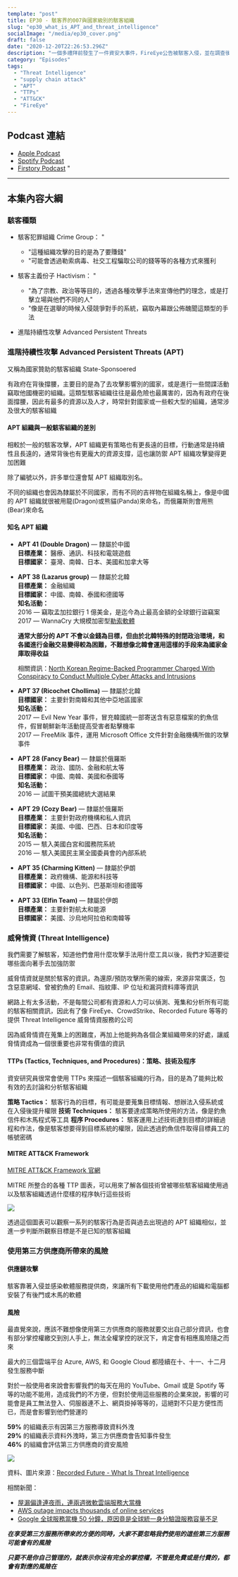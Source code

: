 ```yaml
---
template: "post"
title: EP30 - 駭客界的007與國家級別的駭客組織
slug: "ep30_what_is_APT_and_threat_intelligence"
socialImage: "/media/ep30_cover.png"
draft: false
date: "2020-12-20T22:26:53.296Z"
description: "一個多禮拜前發生了一件資安大事件，FireEye公告被駭客入侵，並在調查後指出他們所使用的一款由Solarwinds推出的IT工具有資安問題，我們想藉由這次的機會談談駭客組織、APT、威脅情資以及第三方產品的風險"
category: "Episodes"
tags:
  - "Threat Intelligence"
  - "supply chain attack"
  - "APT"
  - "TTPs"
  - "ATT&CK"
  - "FireEye"
---
```


## Podcast 連結

- [Apple Podcast](https://podcasts.apple.com/tw/podcast/%E8%B3%87%E5%AE%89%E8%A7%A3%E5%A3%93%E7%B8%AE/id1513276667#episodeGuid=ckixq00sjptwj0888rths6bf7)
- [Spotify Podcast](https://open.spotify.com/episode/0tQ9tNDqyJD0pZF9YU4ar0?si=VDCyPWvSS-6ogmKBJVaHRQ)
- [Firstory Podcast](https://open.firstory.me/story/ckixq00sjptwj0888rths6bf7)
"
---

## 本集內容大綱

### 駭客種類

- 駭客犯罪組織 Crime Group：
"
  - "這種組織攻擊的目的是為了要賺錢"
  - "可能會透過勒索病毒、社交工程騙取公司的錢等等的各種方式來獲利

- 駭客主義份子 Hactivism：
"
  - "為了宗教、政治等等目的，透過各種攻擊手法來宣傳他們的理念，或是打擊立場與他們不同的人"
  - "像是在選舉的時候入侵競爭對手的系統，竊取內幕跟公佈醜聞這類型的手法

- 進階持續性攻擊 Advanced Persistent Threats

### 進階持續性攻擊 Advanced Persistent Threats (APT)

又稱為國家贊助的駭客組織 State-Sponsoered

有政府在背後撐腰，主要目的是為了去攻擊影響別的國家，或是進行一些間諜活動竊取他國機密的組織。這類型駭客組織往往是最危險也最厲害的，因為有政府在後面撐腰，因此有最多的資源以及人才，時常針對國家或一些較大型的組織，通常涉及很大的駭客組織

#### APT 組織與一般駭客組織的差別

相較於一般的駭客攻擊，APT 組織更有策略也有更長遠的目標，行動通常是持續性且長遠的，通常背後也有更龐大的資源支撐，這也讓防禦 APT 組織攻擊變得更加困難

除了編號以外，許多單位還會幫 APT 組織取別名。

不同的組織也會因為隸屬於不同國家，而有不同的吉祥物在組織名稱上，像是中國的 APT 組織就很被用龍(Dragon)或熊貓(Panda)來命名，而俄羅斯則會用熊(Bear)來命名

#### 知名 APT 組織

- **APT 41 (Double Dragon)** — 隸屬於中國\
  **目標產業：** 醫療、通訊、科技和電競遊戲\
  **目標國家：** 臺灣、南韓、日本、美國和加拿大等
- **APT 38 (Lazarus group)** — 隸屬於北韓\
  **目標產業：** 金融組織\
  **目標國家：** 中國、南韓、泰國和德國等\
  **知名活動：** \
  2016 — 竊取孟加拉銀行 1 億美金，是迄今為止最高金額的全球銀行盜竊案\
  2017 — WannaCry 大規模加密型[勒索軟體](/posts/ep25_types_of_malwares#勒索病毒-ransomware)

  **通常大部分的 APT 不會以金錢為目標，但由於北韓特殊的封閉政治環境，和各國進行金融交易變得較為困難，不難想像北韓會運用這樣的手段來為國家金庫取得收益**

  相關資訊：[North Korean Regime-Backed Programmer Charged With Conspiracy to Conduct Multiple Cyber Attacks and Intrusions](https://www.justice.gov/opa/pr/north-korean-regime-backed-programmer-charged-conspiracy-conduct-multiple-cyber-attacks-and)

- **APT 37 (Ricochet Chollima)** — 隸屬於北韓\
  **目標國家：** 主要針對南韓和其他中亞地區國家\
  **知名活動：** \
  2017 — Evil New Year 事件，冒充韓國統一部寄送含有惡意檔案的釣魚信件，假冒朝鮮新年活動提高受害者點擊機率\
  2017 — FreeMilk 事件，運用 Microsoft Office 文件針對金融機構所做的攻擊事件
- **APT 28 (Fancy Bear)** — 隸屬於俄羅斯\
  **目標產業：** 政治、國防、金融和航太等\
  **目標國家：** 中國、南韓、美國和泰國等\
  **知名活動：** \
  2016 — 試圖干預美國總統大選結果
- **APT 29 (Cozy Bear)** — 隸屬於俄羅斯\
  **目標產業：** 主要針對政府機構和私人資訊\
  **目標國家：** 美國、中國、巴西、日本和印度等\
  **知名活動：** \
  2015 — 駭入美國白宮和國務院系統\
  2016 — 駭入美國民主黨全國委員會的內部系統
- **APT 35 (Charming Kitten)** — 隸屬於伊朗\
  **目標產業：** 政府機構、能源和科技等\
  **目標國家：** 中國、以色列、巴基斯坦和德國等
- **APT 33 (Elfin Team)** — 隸屬於伊朗\
  **目標產業：** 主要針對航太和能源\
  **目標國家：** 美國、沙烏地阿拉伯和南韓等

### 威脅情資 (Threat Intelligence)

我們需要了解駭客，知道他們會用什麼攻擊手法用什麼工具以後，我們才知道要從哪些面向著手去加強防禦

威脅情資就是關於駭客的資訊，為還原/預防攻擊所需的線索，來源非常廣泛，包含惡意網域、曾被釣魚的 Email、指紋庫、IP 位址和漏洞資料庫等資訊

網路上有太多活動，不是每間公司都有資源和人力可以偵測、蒐集和分析所有可能的駭客相關資訊，因此有了像 FireEye、CrowdStrike、Recorded Future 等等的提供 Threat Intelligence 威脅情資服務的公司

因為威脅情資在蒐集上的困難度，再加上他能夠為各個企業組織帶來的好處，讓威脅情資成為一個很重要也非常有價值的資訊

#### TTPs (Tactics, Techniques, and Procedures)：策略、技術及程序

資安研究員很常會使用 TTPs 來描述一個駭客組織的行為，目的是為了能夠比較有效的去討論和分析駭客組織

**策略 Tactics：** 駭客行為的目標，有可能是要蒐集目標情報、想辦法入侵系統或在入侵後提升權限
**技術 Techniques：** 駭客要達成策略所使用的方法，像是釣魚信件和木馬程式等工具
**程序 Procedures：** 駭客運用上述技術達到目標的詳細過程和作法，像是駭客想要得到目標系統的權限，因此透過釣魚信件取得目標員工的帳號密碼

#### MITRE ATT&CK Framework

[MITRE ATT&CK Framework 官網](https://attack.mitre.org/#)

MITRE 所整合的各種 TTP 圖表，可以用來了解各個技術曾被哪些駭客組織使用過以及駭客組織透過什麼樣的程序執行這些技術

![](/media/apt_mitre.png)

透過這個圖表可以觀察一系列的駭客行為是否與過去出現過的 APT 組織相似，並進一步判斷所觀察目標是不是已知的駭客組織

### 使用第三方供應商所帶來的風險

#### 供應鏈攻擊

駭客靠著入侵並感染軟體服務提供商，來讓所有下載使用他們產品的組織和電腦都安裝了有後門或木馬的軟體

#### 風險

最直覺來說，應該不難想像使用第三方供應商的服務就要交出自己部分資訊，也會有部分掌控權繳交到別人手上，無法全權掌控的狀況下，肯定會有相應風險隨之而來

最大的三個雲端平台 Azure, AWS, 和 Google Cloud 都陸續在十、十一、十二月發生服務中斷

對於一般使用者來說會影響我們的每天在用的 YouTube、Gmail 或是 Spotify 等等的功能不能用，造成我們的不方便，但對於使用這些服務的企業來說，影響的可能會是員工無法登入、伺服器連不上、網頁掛掉等等的，這絕對不只是方便性而已，而是會影響到他們營運的

**59%** 的組織表示有因第三方服務導致資料外洩\
**29%** 的組織表示資料外洩時，第三方供應商會告知事件發生\
**46%** 的組織會評估第三方供應商的資安風險

![](/media/apt_recordedfuturer_eport.png)

資料、圖片來源：[Recorded Future - What Is Threat Intelligence](https://www.recordedfuture.com/threat-intelligence/)

相關新聞：

- [屋漏偏逢連夜雨，連兩週微軟雲端服務大當機](https://technews.tw/2020/10/08/microsoft-cloud-services-outages-continue-week-two/)
- [AWS outage impacts thousands of online services](https://www.zdnet.com/article/aws-outage-impacts-thousands-of-online-services/)
- [Google 全球服務當機 50 分鐘，原因竟是全球統一身分驗證服務容量不足](https://www.ithome.com.tw/news/141663)

**_在享受第三方服務所帶來的方便的同時，大家不要忽略我們使用的這些第三方服務可能會有的風險_**

**_只要不是你自己管理的，就表示你沒有完全的掌控權，不管是免費或是付費的，都會有對應的風險在_**
